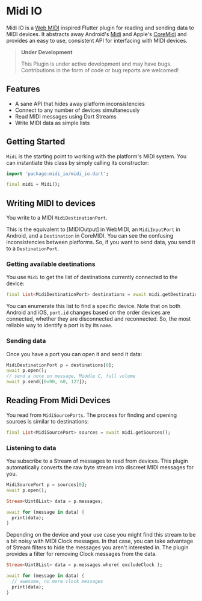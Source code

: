 # Midi IO

Midi IO is a [Web MIDI](https://developer.mozilla.org/en-US/docs/Web/API/MIDIAccess) inspired Flutter plugin for reading and sending data to MIDI devices. It abstracts away Android's [Midi](https://developer.android.com/reference/android/media/midi/package-summary) and Apple's [CoreMidi](https://developer.apple.com/documentation/coremidi/) and provides an easy to use, consistent API for interfacing with MIDI devices.

> **Under Development**
>
> This Plugin is under active development and may have bugs.
> Contributions in the form of code or bug reports are welcomed!

## Features

- A sane API that hides away platform inconsistencies
- Connect to any number of devices simultaneously
- Read MIDI messages using Dart Streams
- Write MIDI data as simple lists

## Getting Started

`Midi` is the starting point to working with the platform's MIDI system. You can instantiate this class by simply calling its constructor:

```dart
import 'package:midi_io/midi_io.dart';

final midi = Midi();
```

## Writing MIDI to devices

You write to a MIDI `MidiDestinationPort`.

This is the equivalent to [MIDIOutput] in WebMIDI, an `MidiInputPort` in Android, and a `Destination` in CoreMIDI. You can see the confusing inconsistencies between platforms. So, if you want to send data, you send it to a `DestinationPort`.

### Getting available destinations

You use `Midi` to get the list of destinations currently connected to the device:

```dart
final List<MidiDestinationPort> destinations = await midi.getDestinations();
```

You can enumerate this list to find a specific device. Note that on both Android and iOS, `port.id` changes based on the order devices are connected, whether they are disconnected and reconnected. So, the most reliable way to identify a port is by its `name`.

### Sending data

Once you have a port you can open it and send it data:

```dart
MidiDestinationPort p = destinations[0];
await p.open();
// send a note on message, Middle C, full volume
await p.send([0x90, 60, 127]);
```

## Reading From Midi Devices

You read from `MidiSourcePorts`. The process for finding and opening sources is similar to destinations:

```dart
final List<MidiSourcePort> sources = await midi.getSources();
```

### Listening to data

You subscribe to a Stream of messages to read from devices. This plugin automatically converts the raw byte stream into discreet MIDI messages for you.

```dart
MidiSourcePort p = sources[0];
await p.open();

Stream<Uint8List> data = p.messages;

await for (message in data) {
  print(data);
}
```

Depending on the device and your use case you might find this stream to be a bit noisy with MIDI Clock messages. In that case, you can take advantage of Stream filters to hide the messages you aren't interested in. The plugin provides a filter for removing Clock messages from the data.

```dart
Stream<Uint8List> data = p.messages.where( excludeClock );

await for (message in data) {
  // awesome, no more clock messages
  print(data);
}
```
